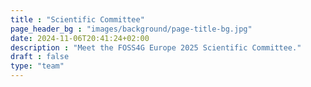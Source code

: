 ```yaml
---
title : "Scientific Committee"
page_header_bg : "images/background/page-title-bg.jpg"
date: 2024-11-06T20:41:24+02:00
description : "Meet the FOSS4G Europe 2025 Scientific Committee."
draft : false
type: "team"
---
```

